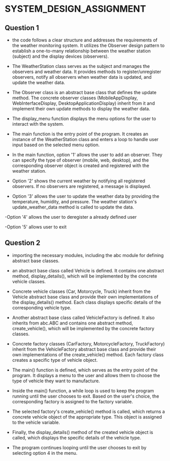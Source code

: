 # SYSTEM_DESIGN_ASSIGNMENT

 ## Question 1
 
- the code follows a clear structure and addresses the requirements of the weather monitoring system. It utilizes the Observer design pattern to establish a one-to-many relationship between the weather station (subject) and the display devices (observers).

- The WeatherStation class serves as the subject and manages the observers and weather data. It provides methods to register/unregister observers, notify all observers when weather data is updated, and update the weather data.

- The Observer class is an abstract base class that defines the update method. The concrete observer classes (MobileAppDisplay, WebInterfaceDisplay, DesktopApplicationDisplay) inherit from it and implement their own update methods to display the weather data.

- The display_menu function displays the menu options for the user to interact with the system.

- The main function is the entry point of the program. It creates an instance of the WeatherStation class and enters a loop to handle user input based on the selected menu option.

- In the main function, option '1' allows the user to add an observer. They can specify the type of observer (mobile, web, desktop), and the corresponding observer object is created and registered with the weather station.

- Option '2' shows the current weather by notifying all registered observers. If no observers are registered, a message is displayed.

- Option '3' allows the user to update the weather data by providing the temperature, humidity, and pressure. The weather station's update_weather_data method is called to update the data.

-Option '4' allows the user to deregister a already defined user

-Option '5' allows user to exit

 ## Question 2

 - importing the necessary modules, including the abc module for defining abstract base classes.

 - an abstract base class called Vehicle is defined. It contains one abstract method, display_details(), which will be implemented by the concrete vehicle classes.

 - Concrete vehicle classes (Car, Motorcycle, Truck) inherit from the Vehicle abstract base class and provide their own implementations of the display_details() method. Each class displays specific details of the corresponding vehicle type.

 - Another abstract base class called VehicleFactory is defined. It also inherits from abc.ABC and contains one abstract method, create_vehicle(), which will be implemented by the concrete factory classes.

 - Concrete factory classes (CarFactory, MotorcycleFactory, TruckFactory) inherit from the VehicleFactory abstract base class and provide their own implementations of the create_vehicle() method. Each factory class creates a specific type of vehicle object.

 - The main() function is defined, which serves as the entry point of the program. It displays a menu to the user and allows them to choose the type of vehicle they want to manufacture.

 - Inside the main() function, a while loop is used to keep the program running until the user chooses to exit. Based on the user's choice, the corresponding factory is assigned to the factory variable.

 - The selected factory's create_vehicle() method is called, which returns a concrete vehicle object of the appropriate type. This object is assigned to the vehicle variable.

 - Finally, the display_details() method of the created vehicle object is called, which displays the specific details of the vehicle type.

 - The program continues looping until the user chooses to exit by selecting option 4 in the menu.
